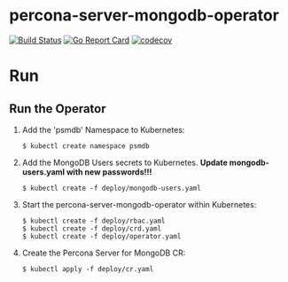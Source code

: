 # percona-server-mongodb-operator

[![Build Status](https://travis-ci.org/Percona-Lab/percona-server-mongodb-operator.svg?branch=master)](https://travis-ci.org/Percona-Lab/percona-server-mongodb-operator)
[![Go Report Card](https://goreportcard.com/badge/github.com/Percona-Lab/percona-server-mongodb-operator)](https://goreportcard.com/report/github.com/Percona-Lab/percona-server-mongodb-operator)
[![codecov](https://codecov.io/gh/Percona-Lab/percona-server-mongodb-operator/branch/master/graph/badge.svg)](https://codecov.io/gh/Percona-Lab/percona-server-mongodb-operator)

# Run

## Run the Operator
1. Add the 'psmdb' Namespace to Kubernetes:
    ```
    $ kubectl create namespace psmdb
    ```
1. Add the MongoDB Users secrets to Kubernetes. **Update mongodb-users.yaml with new passwords!!!**
    ```
    $ kubectl create -f deploy/mongodb-users.yaml
    ```
1. Start the percona-server-mongodb-operator within Kubernetes:
    ```
    $ kubectl create -f deploy/rbac.yaml
    $ kubectl create -f deploy/crd.yaml
    $ kubectl create -f deploy/operator.yaml
    ```
1. Create the Percona Server for MongoDB CR:
    ```
    $ kubectl apply -f deploy/cr.yaml
    ```
